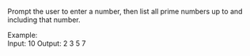 Prompt the user to enter a number, then list all prime numbers up to and including that number.

Example:  
Input: 10
Output: 2 3 5 7
